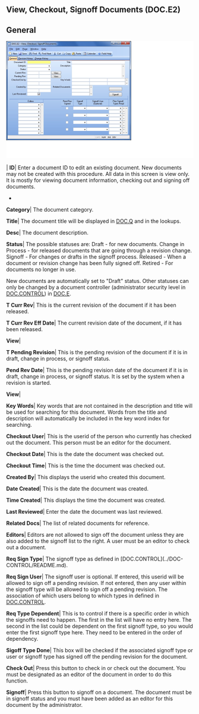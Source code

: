 ## View, Checkout, Signoff Documents (DOC.E2)
<PageHeader />

## General

![](./DOC-E2-1.jpg)

| **ID**|  Enter a document ID to edit an existing document. New documents may
not be created with this procedure. All data in this screen is view only. It
is mostly for viewing document information, checking out and signing off
documents.

-  
**Category**|  The document category.

**Title**|  The document title will be displayed in [DOC.Q](../DOC-Q/README.md) and in
the lookups.

**Desc**|  The document description.

**Status**|  The possible statuses are:
Draft - for new documents.
Change in Process - for released documents that are going through a revision
change.
Signoff - For changes or drafts in the signoff process.
Released - When a document or revision change has been fully signed off.
Retired - For documents no longer in use.

New documents are automatically set to "Draft" status. Other statuses can only
be changed by a document controller (administrator security level in
[DOC.CONTROL](../DOC-CONTROL/README.md)) in [DOC.E](../DOC-E/README.md).

**T Curr Rev**|  This is the current revision of the document if it has been
released.

**T Curr Rev Eff Date**|  The current revision date of the document, if it has
been released.

**View**|

**T Pending Revision**|  This is the pending revision of the document if it is
in draft, change in process, or signoff status.

**Pend Rev Date**|  This is the pending revision date of the document if it is
in draft, change in process, or signoff status. It is set by the system when a
revision is started.

**View**|

**Key Words**|  Key words that are not contained in the description and title
will be used for searching for this document. Words from the title and
description will automatically be included in the key word index for
searching.

**Checkout User**|  This is the userid of the person who currently has checked
out the document. This person must be an editor for the document.

**Checkout Date**|  This is the date the document was checked out.

**Checkout Time**|  This is the time the document was checked out.

**Created By**|  This displays the userid who created this document.

**Date Created**|  This is the date the document was created.

**Time Created**|  This displays the time the document was created.

**Last Reviewed**|  Enter the date the document was last reviewed.

**Related Docs**|  The list of related documents for reference.

**Editors**|  Editors are not allowed to sign off the document unless they are
also added to the signoff list to the right. A user must be an editor to check
out a document.

**Req Sign Type**|  The signoff type as defined in [DOC.CONTROL](../DOC-
CONTROL/README.md).

**Req Sign User**|  The signoff user is optional. If entered, this userid will
be allowed to sign off a pending revision. If not entered, then any user
within the signoff type will be allowed to sign off a pending revision. The
association of which users belong to which types in defined in
[DOC.CONTROL](../DOC-CONTROL/README.md).

**Req Type Dependent**|  This is to control if there is a specific order in
which the signoffs need to happen. The first in the list will have no entry
here. The second in the list could be dependent on the first signoff type, so
you would enter the first signoff type here. They need to be entered in the
order of dependency.

**Sigoff Type Done**|  This box will be checked if the associated signoff type
or user or signoff type has signed off the pending revision for the document.

**Check Out**|  Press this button to check in or check out the document. You
must be designated as an editor of the document in order to do this function.

**Signoff**|  Press this button to signoff on a document. The document must be
in signoff status and you must have been added as an editor for this document
by the administrator.


<badge text= "Version 8.10.57 " vertical="middle" />

<PageFooter />
